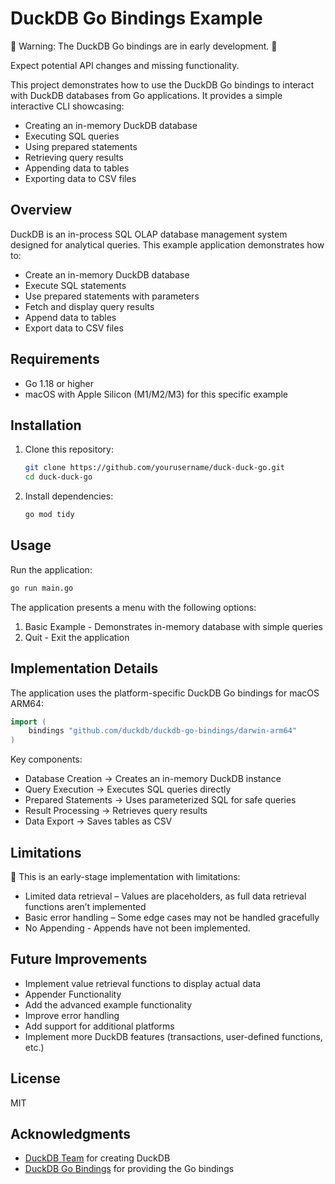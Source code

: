 # DuckDB Go Bindings Example

🚧 Warning: The DuckDB Go bindings are in early development. 🚧

Expect potential API changes and missing functionality.

This project demonstrates how to use the DuckDB Go bindings to interact with DuckDB databases from Go applications.
It provides a simple interactive CLI showcasing:

- Creating an in-memory DuckDB database
- Executing SQL queries
- Using prepared statements
- Retrieving query results
- Appending data to tables
- Exporting data to CSV files

## Overview

DuckDB is an in-process SQL OLAP database management system designed for analytical queries. This example application demonstrates how to:

- Create an in-memory DuckDB database
- Execute SQL statements
- Use prepared statements with parameters
- Fetch and display query results
- Append data to tables
- Export data to CSV files

## Requirements

- Go 1.18 or higher
- macOS with Apple Silicon (M1/M2/M3) for this specific example

## Installation

1. Clone this repository:

   ```bash
   git clone https://github.com/yourusername/duck-duck-go.git
   cd duck-duck-go
   ```

2. Install dependencies:

   ```bash
   go mod tidy
   ```

## Usage

Run the application:

```bash
go run main.go
```

The application presents a menu with the following options:

1. Basic Example - Demonstrates in-memory database with simple queries
2. Quit - Exit the application

## Implementation Details

The application uses the platform-specific DuckDB Go bindings for macOS ARM64:

```go
import (
    bindings "github.com/duckdb/duckdb-go-bindings/darwin-arm64"
)
```

Key components:

- Database Creation → Creates an in-memory DuckDB instance
- Query Execution → Executes SQL queries directly
- Prepared Statements → Uses parameterized SQL for safe queries
- Result Processing → Retrieves query results
- Data Export → Saves tables as CSV

## Limitations

🚨 This is an early-stage implementation with limitations:

- Limited data retrieval – Values are placeholders, as full data retrieval functions aren’t implemented
- Basic error handling – Some edge cases may not be handled gracefully
- No Appending - Appends have not been implemented.

## Future Improvements

- Implement value retrieval functions to display actual data
- Appender Functionality
- Add the advanced example functionality
- Improve error handling
- Add support for additional platforms
- Implement more DuckDB features (transactions, user-defined functions, etc.)

## License

MIT

## Acknowledgments

- [DuckDB Team](https://github.com/duckdb/duckdb) for creating DuckDB
- [DuckDB Go Bindings](https://github.com/duckdb/duckdb-go-bindings) for providing the Go bindings

